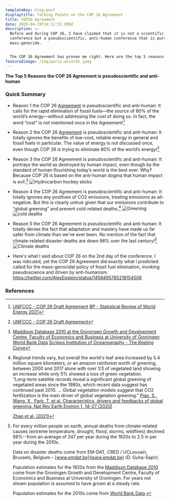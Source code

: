 ```yaml
---
templateKey: blog-post
displaytitle: Talking Points on the COP 26 Agreement
title: COP26 Agreement
date: 2020-04-19T14:11:53.898Z
description: >-
  Before and during COP 26, I have claimed that it is not a scientific
  conference but a pseudoscientific, anti-human conference that is pursuing
  mass-genocide.


  The COP 26 Agreement has proven me right. Here are the top 5 reasons the Agreement is pseudoscientific and anti-human.
featuredimage: /img/paris-accords.jpeg
---
```

**The Top 5 Reasons the COP 26 Agreement is pseudoscientific and anti-human**

### Quick Summary

- Reason 1 the COP 26 [Agreement](https://unfccc.int/sites/default/files/resource/Overarching_decision_1-CP-26_0.pdf) is pseudoscientific and anti-human: It calls for the rapid elimination of fossil fuels—the source of 80% of the world’s energy—without addressing the *cost* of doing so. In fact, the word “cost” is not mentioned once in the Agreement![^1]

- Reason 2 the COP 26 [Agreement](https://unfccc.int/sites/default/files/resource/Overarching_decision_1-CP-26_0.pdf) is pseudoscientific and anti-human: It totally ignores the benefits of low-cost, reliable energy in general and fossil fuels in particular. The value of energy is not discussed once, even though COP 26 is trying to eliminate 80% of the world’s energy![^2]

- Reason 3 the COP 26 Agreement is pseudoscientific and anti-human: It portrays the world as destroyed by human impact, even though by the standard of human flourishing today’s world is the best ever. Why? Because COP 26 is based on the anti-human dogma that human impact is evil.[^3]
![Hydrocarbon hockey sticks](/img/art-07-the-hydrocarbons-and-human-flourishing-hockey-sticks.png)

- Reason 4 the COP 26 Agreement is pseudoscientific and anti-human: It totally ignores any positives of CO2 emissions, treating emissions as all-negative. But this is clearly untrue given that our emissions contribute to “global greening” and prevent cold-related deaths.[^4]
    ![Greening](/img/greeninga.jpg)
    ![cold deaths](/img/colddeathsb.jpg)

- Reason 5 the COP 26 Agreement is pseudoscientific and anti-human: It totally denies the fact that adaptation and mastery have made us far safer from climate than we've ever been. No mention of the fact that climate-related disaster deaths are down 98% over the last century![^5]
![Climate deaths](/img/art-03-more-fossil-fuel-use-plummeting-climate-related-disaster-deaths.png)

- Here's what I said about COP 26 on the 2nd day of the conference. I was ridiculed, yet the COP 26 Agreement did exactly what I predicted: called for the mass-genocidal policy of fossil fuel elimination, invoking pseudoscience and driven by anti-humanism.
https://twitter.com/AlexEpstein/status/1458495785218154506

### References

[^1]:
    [UNFCCC - COP 26 Draft Agreement](https://unfccc.int/sites/default/files/resource/Overarching_decision_1-CP-26_0.pdf)
    [BP - Statistical Review of World Energy 2021](https://www.bp.com/en/global/corporate/energy-economics/statistical-review-of-world-energy.html)

[^2]: [UNFCCC - COP 26 Draft Agreement](https://unfccc.int/sites/default/files/resource/Overarching_decision_1-CP-26_0.pdf)

[^3]:
    [Maddison Database 2010 at the Groningen Growth and Development Centre, Faculty of Economics and Business at University of Groningen](https://www.rug.nl/ggdc/historicaldevelopment/maddison/)
    [World Bank Data](https://data.worldbank.org/)
    [Scripps Institution of Oceanography - The Keeling Curve](https://keelingcurve.ucsd.edu/)

[^4]:
    Regional trends vary, but overall the world's leaf area increased by 5.4 million square kilometers, or an amazon rainforest worth of greening, between 2000 and 2017 alone with over 1/3 of vegetated land showing an increase while only 5% showed a loss of green vegetation.\
    “Long-term satellite records reveal a significant global greening of vegetated areas since the 1980s, which recent data suggest has continued past 2010. … Global vegetation models suggest that CO2 fertilization is the main driver of global vegetation greening.”
    [Piao, S., Wang, X., Park, T. et al. Characteristics, drivers and feedbacks of global greening. Nat Rev Earth Environ 1, 14–27 (2020)](https://doi.org/10.1038/s43017-019-0001-x)

    [Zhao et al. (2021)](https://doi.org/10.1016/S2542-5196(21)00081-4)

[^5]:
    For every million people on earth, annual deaths from climate-related causes (extreme temperature, drought, flood, storms, wildfires) declined 98%--from an average of 247 per year during the 1920s to 2.5 in per year during the 2010s.

    Data on disaster deaths come from EM-DAT, CRED / UCLouvain, Brussels, Belgium – [www.emdat.be](www.emdat.be) (D. Guha-Sapir).

    Population estimates for the 1920s from the [Maddison Database 2010](https://www.rug.nl/ggdc/historicaldevelopment/maddison/releases/maddison-database-2010) come from the Groningen Growth and Development Centre, Faculty of Economics and Business at University of Groningen. For years not shown population is assumed to have grown at a steady rate.

    Population estimates for the 2010s come from [World Bank Data](https://data.worldbank.org/indicator/SP.POP.TOTL).